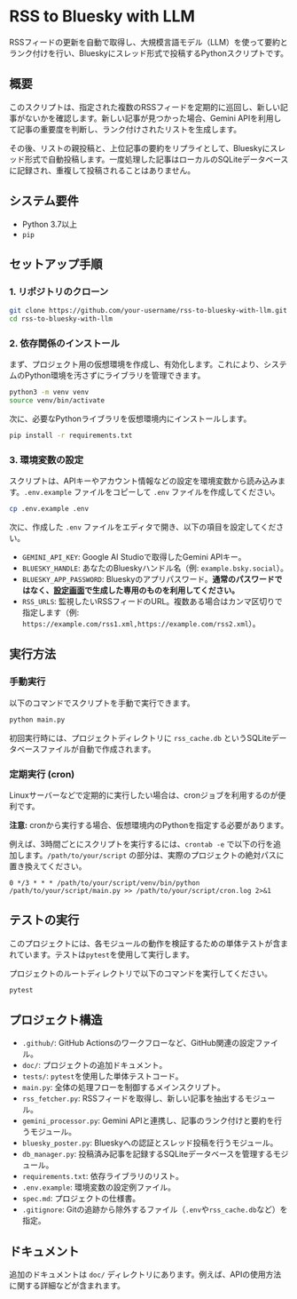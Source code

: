 # RSS to Bluesky with LLM

RSSフィードの更新を自動で取得し、大規模言語モデル（LLM）を使って要約とランク付けを行い、Blueskyにスレッド形式で投稿するPythonスクリプトです。

## 概要

このスクリプトは、指定された複数のRSSフィードを定期的に巡回し、新しい記事がないかを確認します。新しい記事が見つかった場合、Gemini APIを利用して記事の重要度を判断し、ランク付けされたリストを生成します。

その後、リストの親投稿と、上位記事の要約をリプライとして、Blueskyにスレッド形式で自動投稿します。一度処理した記事はローカルのSQLiteデータベースに記録され、重複して投稿されることはありません。

## システム要件

- Python 3.7以上
- `pip`

## セットアップ手順

### 1. リポジトリのクローン

```bash
git clone https://github.com/your-username/rss-to-bluesky-with-llm.git
cd rss-to-bluesky-with-llm
```

### 2. 依存関係のインストール

まず、プロジェクト用の仮想環境を作成し、有効化します。これにより、システムのPython環境を汚さずにライブラリを管理できます。

```bash
python3 -m venv venv
source venv/bin/activate
```

次に、必要なPythonライブラリを仮想環境内にインストールします。

```bash
pip install -r requirements.txt
```

### 3. 環境変数の設定

スクリプトは、APIキーやアカウント情報などの設定を環境変数から読み込みます。`.env.example` ファイルをコピーして `.env` ファイルを作成してください。

```bash
cp .env.example .env
```

次に、作成した `.env` ファイルをエディタで開き、以下の項目を設定してください。

- `GEMINI_API_KEY`: Google AI Studioで取得したGemini APIキー。
- `BLUESKY_HANDLE`: あなたのBlueskyハンドル名（例: `example.bsky.social`）。
- `BLUESKY_APP_PASSWORD`: Blueskyのアプリパスワード。**通常のパスワードではなく、[設定画面](https://bsky.app/settings/app-passwords)で生成した専用のものを利用してください。**
- `RSS_URLS`: 監視したいRSSフィードのURL。複数ある場合はカンマ区切りで指定します（例: `https://example.com/rss1.xml,https://example.com/rss2.xml`）。

## 実行方法

### 手動実行

以下のコマンドでスクリプトを手動で実行できます。

```bash
python main.py
```

初回実行時には、プロジェクトディレクトリに `rss_cache.db` というSQLiteデータベースファイルが自動で作成されます。

### 定期実行 (cron)

Linuxサーバーなどで定期的に実行したい場合は、cronジョブを利用するのが便利です。

**注意:** cronから実行する場合、仮想環境内のPythonを指定する必要があります。

例えば、3時間ごとにスクリプトを実行するには、`crontab -e` で以下の行を追加します。`/path/to/your/script` の部分は、実際のプロジェクトの絶対パスに置き換えてください。

```crontab
0 */3 * * * /path/to/your/script/venv/bin/python /path/to/your/script/main.py >> /path/to/your/script/cron.log 2>&1
```

## テストの実行

このプロジェクトには、各モジュールの動作を検証するための単体テストが含まれています。テストは`pytest`を使用して実行します。

プロジェクトのルートディレクトリで以下のコマンドを実行してください。

```bash
pytest
```

## プロジェクト構造

- `.github/`: GitHub Actionsのワークフローなど、GitHub関連の設定ファイル。
- `doc/`: プロジェクトの追加ドキュメント。
- `tests/`: `pytest`を使用した単体テストコード。
- `main.py`: 全体の処理フローを制御するメインスクリプト。
- `rss_fetcher.py`: RSSフィードを取得し、新しい記事を抽出するモジュール。
- `gemini_processor.py`: Gemini APIと連携し、記事のランク付けと要約を行うモジュール。
- `bluesky_poster.py`: Blueskyへの認証とスレッド投稿を行うモジュール。
- `db_manager.py`: 投稿済み記事を記録するSQLiteデータベースを管理するモジュール。
- `requirements.txt`: 依存ライブラリのリスト。
- `.env.example`: 環境変数の設定例ファイル。
- `spec.md`: プロジェクトの仕様書。
- `.gitignore`: Gitの追跡から除外するファイル（`.env`や`rss_cache.db`など）を指定。

## ドキュメント

追加のドキュメントは `doc/` ディレクトリにあります。例えば、APIの使用方法に関する詳細などが含まれます。
